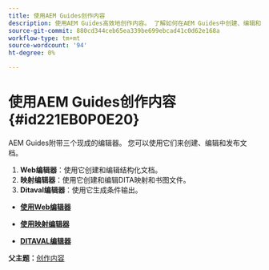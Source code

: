 ```yaml
---
title: 使用AEM Guides创作内容
description: 使用AEM Guides高效地创作内容。 了解如何在AEM Guides中创建、编辑和发布文档。
source-git-commit: 880cd344ceb65ea339be699ebcad41c0d62e168a
workflow-type: tm+mt
source-wordcount: '94'
ht-degree: 0%

---
```


# 使用AEM Guides创作内容 {#id221EB0P0E20}

AEM Guides附带三个现成的编辑器。 您可以使用它们来创建、编辑和发布文档。

1. **Web编辑器**：使用它创建和编辑结构化文档。
1. **映射编辑器**：使用它创建和编辑DITA映射和书图文件。
1. **Ditaval编辑器**：使用它生成条件输出。

- **[使用Web编辑器](web-editor.md)**

- **[使用映射编辑器](map-editor.md)**

- **[DITAVAL编辑器](ditaval-editor.md)**


**父主题：**[&#x200B;创作内容](authoring-content.md)
